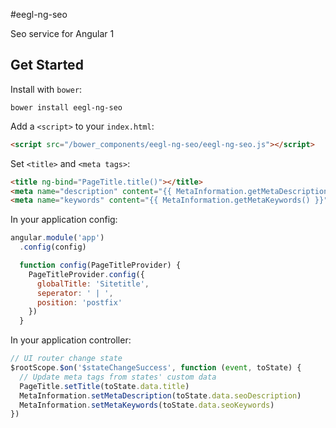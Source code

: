 #eegl-ng-seo

Seo service for Angular 1

## Get Started

Install with `bower`:

```shell
bower install eegl-ng-seo
```

Add a `<script>` to your `index.html`:

```html
<script src="/bower_components/eegl-ng-seo/eegl-ng-seo.js"></script>
```

Set `<title>` and `<meta tags>`:

```html
<title ng-bind="PageTitle.title()"></title>
<meta name="description" content="{{ MetaInformation.getMetaDescription() }}">
<meta name="keywords" content="{{ MetaInformation.getMetaKeywords() }}">
```

In your application config:

```js
angular.module('app')
  .config(config)

  function config(PageTitleProvider) {
    PageTitleProvider.config({
      globalTitle: 'Sitetitle',
      seperator: ' | ',
      position: 'postfix'
    })
  }
```

In your application controller:

```js
// UI router change state
$rootScope.$on('$stateChangeSuccess', function (event, toState) {
  // Update meta tags from states' custom data
  PageTitle.setTitle(toState.data.title)
  MetaInformation.setMetaDescription(toState.data.seoDescription)
  MetaInformation.setMetaKeywords(toState.data.seoKeywords)
})
```
